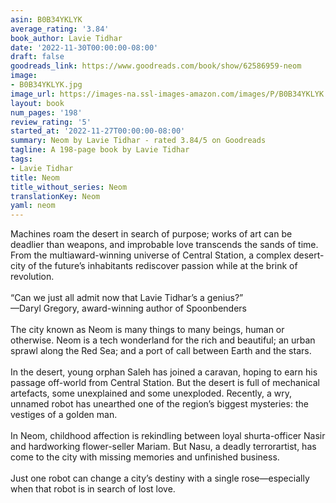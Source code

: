```yaml
---
asin: B0B34YKLYK
average_rating: '3.84'
book_author: Lavie Tidhar
date: '2022-11-30T00:00:00-08:00'
draft: false
goodreads_link: https://www.goodreads.com/book/show/62586959-neom
image:
- B0B34YKLYK.jpg
image_url: https://images-na.ssl-images-amazon.com/images/P/B0B34YKLYK.01._SCLZZZZZZZ.jpg
layout: book
num_pages: '198'
review_rating: '5'
started_at: '2022-11-27T00:00:00-08:00'
summary: Neom by Lavie Tidhar - rated 3.84/5 on Goodreads
tagline: A 198-page book by Lavie Tidhar
tags:
- Lavie Tidhar
title: Neom
title_without_series: Neom
translationKey: Neom
yaml: neom
---
```


Machines roam the desert in search of purpose; works of art can be deadlier than weapons, and improbable love transcends the sands of time. From the multiaward-winning universe of Central Station, a complex desert-city of the future’s inhabitants rediscover passion while at the brink of revolution.<br /><br />“Can we just all admit now that Lavie Tidhar’s a genius?”<br />—Daryl Gregory, award-winning author of Spoonbenders<br /><br />The city known as Neom is many things to many beings, human or otherwise. Neom is a tech wonderland for the rich and beautiful; an urban sprawl along the Red Sea; and a port of call between Earth and the stars.<br /><br />In the desert, young orphan Saleh has joined a caravan, hoping to earn his passage off-world from Central Station. But the desert is full of mechanical artefacts, some unexplained and some unexploded. Recently, a wry, unnamed robot has unearthed one of the region’s biggest mysteries: the vestiges of a golden man.<br /><br />In Neom, childhood affection is rekindling between loyal shurta-officer Nasir and hardworking flower-seller Mariam. But Nasu, a deadly terrorartist, has come to the city with missing memories and unfinished business.<br /><br />Just one robot can change a city’s destiny with a single rose—especially when that robot is in search of lost love.